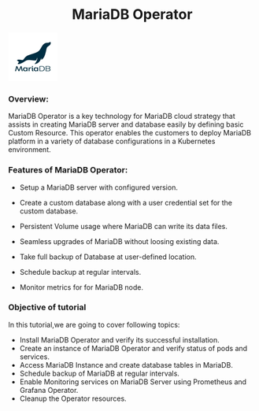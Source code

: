 <h1 align="center">MariaDB Operator</h1> 

![Logo](_images/logo.png)


### Overview:

MariaDB Operator is a key technology for MariaDB cloud strategy that assists in creating MariaDB server and database easily by defining basic Custom Resource. This operator enables the customers to deploy MariaDB platform in a variety of database configurations in a Kubernetes environment. 

### Features of MariaDB Operator:

- Setup a MariaDB server with configured version.

- Create a custom database along with a user credential set for the custom database.

- Persistent Volume usage where MariaDB can write its data files.

- Seamless upgrades of MariaDB without loosing existing data.

- Take full backup of Database at user-defined location.

- Schedule backup at regular intervals.

- Monitor metrics for for MariaDB node.


### Objective of tutorial

In this tutorial,we are going to cover following topics:

- Install MariaDB Operator and verify its successful installation.
- Create an instance of MariaDB Operator and verify status of pods and services.
- Access MariaDB Instance and create database tables in MariaDB.
- Schedule backup of MariaDB at regular intervals.
- Enable Monitoring services on MariaDB Server using Prometheus and Grafana Operator.
- Cleanup the Operator resources.
